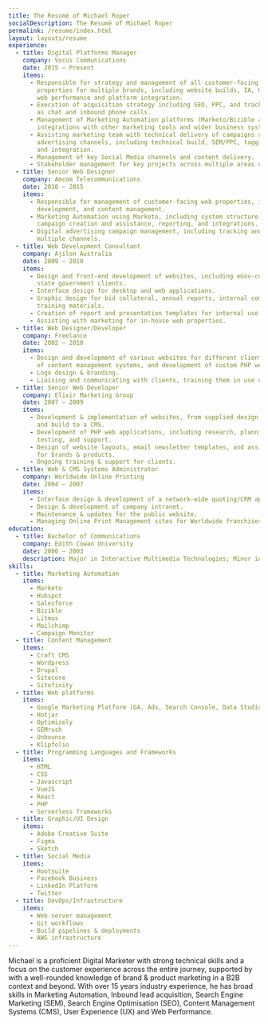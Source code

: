```yaml
---
title: The Resumé of Michael Roper
socialDescription: The Resumé of Michael Roper
permalink: /resume/index.html
layout: layouts/resume
experience:
  - title: Digital Platforms Manager
    company: Vocus Communications
    date: 2015 – Present
    items:
      - Responsible for strategy and management of all customer-facing digital marketing
        properties for multiple brands, including website builds, IA, UX, SEO, DevOps,
        web performance and platform integration.
      - Execution of acquisition strategy including SEO, PPC, and tracking channels such
        as chat and inbound phone calls.
      - Management of Marketing Automation platforms (Marketo/Bizible and Hubspot), and
        integrations with other marketing tools and wider business systems.
      - Assisting marketing team with technical delivery of campaigns across multiple
        advertising channels, including technical build, SEM/PPC, tagging, attribution
        and integration.
      - Management of key Social Media channels and content delivery.
      - Stakeholder management for key projects across multiple areas of the business.
  - title: Senior Web Designer
    company: Amcom Telecommunications
    date: 2010 – 2015
    items:
      - Responsible for management of customer-facing web properties, including design,
        development, and content management.
      - Marketing Automation using Marketo, including system structure, template creation,
        campaign creation and assistance, reporting, and integrations.
      - Digital advertising campaign management, including tracking and reporting across
        multiple channels.
  - title: Web Development Consultant
    company: Ajilon Australia
    date: 2009 – 2010
    items:
      - Design and front-end development of websites, including eGov-compliant sites for
        state government clients.
      - Interface design for desktop and web applications.
      - Graphic design for bid collateral, annual reports, internal communications and
        training materials.
      - Creation of report and presentation templates for internal use.
      - Assisting with marketing for in-house web properties.
  - title: Web Designer/Developer
    company: Freelance
    date: 2002 – 2010
    items:
      - Design and development of various websites for different clients, including deployment
        of content management systems, and development of custom PHP web applications.
      - Logo design & branding.
      - Liaising and communicating with clients, training them in use of CMS.
  - title: Senior Web Developer
    company: Elixir Marketing Group
    date: 2007 – 2009
    items:
      - Development & implementation of websites, from supplied design to HTML/CSS templates,
        and build to a CMS.
      - Development of PHP web applications, including research, planning, development,
        testing, and support.
      - Design of website layouts, email newsletter templates, and assisting with concepts
        for brands & products.
      - Ongoing training & support for clients.
  - title: Web & CMS Systems Administrator
    company: Worldwide Online Printing
    date: 2004 – 2007
    items:
      - Interface design & development of a network-wide quoting/CRM application.
      - Design & development of company intranet.
      - Maintenance & updates for the public website.
      - Managing Online Print Management sites for Worldwide franchises and their clients.
education:
  - title: Bachelor of Communications
    company: Edith Cowan University
    date: 2000 — 2003
    description: Major in Interactive Multimedia Technologies; Minor in Computer Science
skills:
  - title: Marketing Automation
    items:
      - Marketo
      - Hubspot
      - Salesforce
      - Bizible
      - Litmus
      - Mailchimp
      - Campaign Monitor
  - title: Content Management
    items:
      - Craft CMS
      - Wordpress
      - Drupal
      - Sitecore
      - Sitefinity
  - title: Web platforms
    items:
      - Google Marketing Platform (GA, Ads, Search Console, Data Studio)
      - Hotjar
      - Optimizely
      - SEMrush
      - Unbounce
      - Klipfolio
  - title: Programming Languages and Frameworks
    items:
      - HTML
      - CSS
      - Javascript
      - VueJS
      - React
      - PHP
      - Serverless frameworks
  - title: Graphic/UI Design
    items:
      - Adobe Creative Suite
      - Figma
      - Sketch
  - title: Social Media
    items:
      - Hootsuite
      - Facebook Business
      - LinkedIn Platform
      - Twitter
  - title: DevOps/Infrastructure
    items:
      - Web server management
      - Git workflows
      - Build pipelines & deployments
      - AWS infrastructure
---
```


Michael is a proficient Digital Marketer with strong technical skills and a focus on the customer experience across the entire journey, supported by with a well-rounded knowledge of brand & product marketing in a B2B context and beyond. With over 15 years industry experience, he has broad skills in Marketing Automation, Inbound lead acquisition, Search Engine Marketing (SEM), Search Engine Optimisation (SEO), Content Management Systems (CMS), User Experience (UX) and Web Performance.
